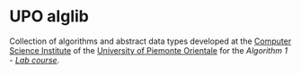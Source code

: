 UPO alglib
==========

Collection of algorithms and abstract data types developed at the [Computer Science Institute](http://www.di.unipmn.it) of the [University of Piemonte Orientale](http://www.uniupo.it) for the *Algorithm 1 - [Lab course](https://of.uniupo.it/syllabus/didattica.php/en/2024/1932#233943)*.

